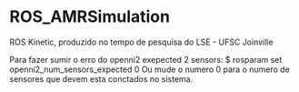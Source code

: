 # ROS_AMRSimulation
ROS Kinetic, produzido no tempo de pesquisa do LSE - UFSC Joinville

Para fazer sumir o erro do openni2 exepected 2 sensors:
 $ rosparam set openni2_num_sensors_expected 0
Ou mude o numero 0 para o numero de sensores que devem esta conctados no sistema.
